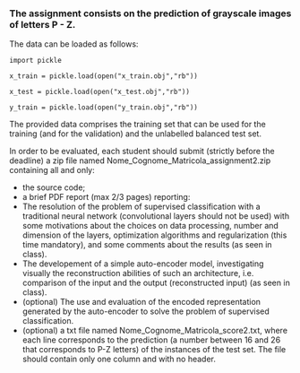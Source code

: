 ### The assignment consists on the prediction of grayscale images of letters P - Z.


The data can be loaded as follows:
```
import pickle 

x_train = pickle.load(open("x_train.obj","rb"))

x_test = pickle.load(open("x_test.obj","rb"))

y_train = pickle.load(open("y_train.obj","rb"))
```


The provided data comprises the training set that can be used for the training (and for the validation) and the unlabelled balanced test set.

In order to be evaluated, each student should submit (strictly before the deadline) a zip file named Nome_Cognome_Matricola_assignment2.zip containing all and only:

- the source code;
- a brief PDF report (max 2/3 pages) reporting:
- The resolution of the problem of supervised classification with a traditional neural network (convolutional layers should not be used) with some motivations about the choices on data processing, number and dimension of the layers, optimization algorithms and regularization (this time mandatory), and some comments about the results (as seen in class). 
- The developement of a simple auto-encoder model, investigating visually  the reconstruction abilities of such an architecture, i.e. comparison of the input and the output (reconstructed input) (as seen in class).
- (optional) The use and evaluation of the encoded representation generated by the auto-encoder to solve the problem of supervised classification.
- (optional) a txt file named Nome_Cognome_Matricola_score2.txt, where each line corresponds to the prediction (a number between 16 and 26 that corresponds to P-Z letters) of the instances of the test set. The file should contain only one column and with no header.
